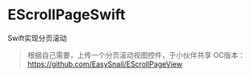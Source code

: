 # EScrollPageSwift
 Swift实现分页滚动
 
 > 根据自己需要，上传一个分页滚动视图控件，于小伙伴共享
 > OC版本：https://github.com/EasySnail/EScrollPageView
